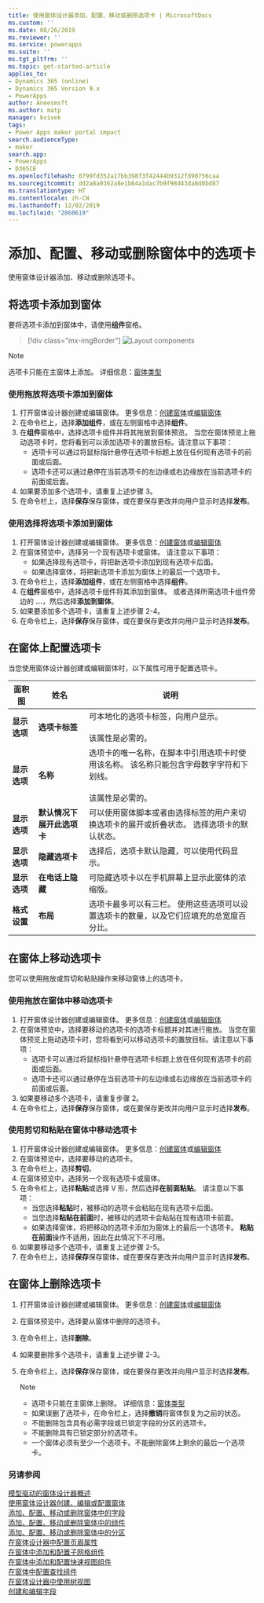 ```yaml
---
title: 使用窗体设计器添加、配置、移动或删除选项卡 | MicrosoftDocs
ms.custom: ''
ms.date: 08/26/2019
ms.reviewer: ''
ms.service: powerapps
ms.suite: ''
ms.tgt_pltfrm: ''
ms.topic: get-started-article
applies_to:
- Dynamics 365 (online)
- Dynamics 365 Version 9.x
- PowerApps
author: Aneesmsft
ms.author: matp
manager: kvivek
tags:
- Power Apps maker portal impact
search.audienceType:
- maker
search.app:
- PowerApps
- D365CE
ms.openlocfilehash: 0799fd352a17bb398f3f42444b9312fd90756caa
ms.sourcegitcommit: dd2a8a0362a8e1b64a1dac7b9f98d43da8d0bd87
ms.translationtype: HT
ms.contentlocale: zh-CN
ms.lasthandoff: 12/02/2019
ms.locfileid: "2860619"
---
```

# <a name="add-configure-move-or-delete-tabs-on-a-form"></a>添加、配置、移动或删除窗体中的选项卡  
使用窗体设计器添加、移动或删除选项卡。

## <a name="add-tabs-to-a-form"></a>将选项卡添加到窗体
要将选项卡添加到窗体中，请使用**组件**窗格。  

> [!div class="mx-imgBorder"] 
> ![](media/FormDesignerComponentsLayout.png "Layout components")
   
  > [!NOTE]
  >  选项卡只能在主窗体上添加。 详细信息：[窗体类型](types-forms.md)

### <a name="add-tabs-to-a-form-using-drag-and-drop"></a>使用拖放将选项卡添加到窗体
1. 打开窗体设计器创建或编辑窗体。 更多信息：[创建窗体](create-and-edit-forms.md#create-a-form)或[编辑窗体](create-and-edit-forms.md#edit-a-form)
2. 在命令栏上，选择**添加组件**，或在左侧窗格中选择**组件**。 
3. 在**组件**窗格中，选择选项卡组件并将其拖放到窗体预览。     当您在窗体预览上拖动选项卡时，您将看到可以添加选项卡的置放目标。请注意以下事项： 
    - 选项卡可以通过将鼠标指针悬停在选项卡标题上放在任何现有选项卡的前面或后面。
    - 选项卡还可以通过悬停在当前选项卡的左边缘或右边缘放在当前选项卡的前面或后面。
4. 如果要添加多个选项卡，请重复上述步骤 3。
5. 在命令栏上，选择**保存**保存窗体，或在要保存更改并向用户显示时选择**发布**。 

### <a name="add-tabs-to-a-form-using-selection"></a>使用选择将选项卡添加到窗体 
1. 打开窗体设计器创建或编辑窗体。 更多信息：[创建窗体](create-and-edit-forms.md#create-a-form)或[编辑窗体](create-and-edit-forms.md#edit-a-form)
2. 在窗体预览中，选择另一个现有选项卡或窗体。 请注意以下事项：
    - 如果选择现有选项卡，将把新选项卡添加到现有选项卡后面。 
    - 如果选择窗体，将把新选项卡添加为窗体上的最后一个选项卡。 
3. 在命令栏上，选择**添加组件**，或在左侧窗格中选择**组件**。  
4. 在**组件**窗格中，选择选项卡组件将其添加到窗体。 或者选择所需选项卡组件旁边的 **...**，然后选择**添加到窗体**。 
5. 如果要添加多个选项卡，请重复上述步骤 2-4。
6. 在命令栏上，选择**保存**保存窗体，或在要保存更改并向用户显示时选择**发布**。 

## <a name="configure-tabs-on-a-form"></a>在窗体上配置选项卡
当您使用窗体设计器创建或编辑窗体时，以下属性可用于配置选项卡。

|面积图   |姓名  |说明  |
|---------|---------|---------|
|**显示选项** | **选项卡标签** | 可本地化的选项卡标签，向用户显示。 <br /><br />该属性是必需的。 |
| **显示选项** |  **名称**  |  选项卡的唯一名称，在脚本中引用选项卡时使用该名称。 该名称只能包含字母数字字符和下划线。 <br /><br />该属性是必需的。 |
| **显示选项** |  **默认情况下展开此选项卡** |  可以使用窗体脚本或者由选择标签的用户来切换选项卡的展开或折叠状态。 选择选项卡的默认状态。 |
| **显示选项** | **隐藏选项卡** | 选择后，选项卡默认隐藏，可以使用代码显示。 |
| **显示选项** | **在电话上隐藏** |  可隐藏选项卡以在手机屏幕上显示此窗体的浓缩版。 |
| **格式设置** | **布局** |  选项卡最多可以有三栏。 使用这些选项可以设置选项卡的数量，以及它们应填充的总宽度百分比。 |

## <a name="move-tabs-on-a-form"></a>在窗体上移动选项卡
您可以使用拖放或剪切和粘贴操作来移动窗体上的选项卡。 

### <a name="move-tabs-on-a-form-using-drag-and-drop"></a>使用拖放在窗体中移动选项卡
1. 打开窗体设计器创建或编辑窗体。 更多信息：[创建窗体](create-and-edit-forms.md#create-a-form)或[编辑窗体](create-and-edit-forms.md#edit-a-form)
2. 在窗体预览中，选择要移动的选项卡的选项卡标题并对其进行拖放。 当您在窗体预览上拖动选项卡时，您将看到可以移动选项卡的置放目标。请注意以下事项：
    - 选项卡可以通过将鼠标指针悬停在选项卡标题上放在任何现有选项卡的前面或后面。
    - 选项卡还可以通过悬停在当前选项卡的左边缘或右边缘放在当前选项卡的前面或后面。
3. 如果要移动多个选项卡，请重复步骤 2。
4. 在命令栏上，选择**保存**保存窗体，或在要保存更改并向用户显示时选择**发布**。 

### <a name="move-tabs-on-a-form-using-cut-and-paste"></a>使用剪切和粘贴在窗体中移动选项卡
1. 打开窗体设计器创建或编辑窗体。 更多信息：[创建窗体](create-and-edit-forms.md#create-a-form)或[编辑窗体](create-and-edit-forms.md#edit-a-form)
2. 在窗体预览中，选择要移动的选项卡。
3. 在命令栏上，选择**剪切**。
4. 在窗体预览中，选择另一个现有选项卡或窗体。
5. 在命令栏上，选择**粘贴**或选择 V 形，然后选择**在前面粘贴**。      请注意以下事项： 
    - 当您选择**粘贴**时，被移动的选项卡会粘贴在现有选项卡后面。 
    - 当您选择**粘贴在前面**时，被移动的选项卡会粘贴在现有选项卡前面。
    - 如果选择窗体，将把移动的选项卡添加为窗体上的最后一个选项卡。 **粘贴在前面**操作不适用，因此在此情况下不可用。
6. 如果要移动多个选项卡，请重复上述步骤 2-5。
7. 在命令栏上，选择**保存**保存窗体，或在要保存更改并向用户显示时选择**发布**。 

## <a name="delete-tabs-on-a-form"></a>在窗体上删除选项卡
1. 打开窗体设计器创建或编辑窗体。 更多信息：[创建窗体](create-and-edit-forms.md#create-a-form)或[编辑窗体](create-and-edit-forms.md#edit-a-form)
2. 在窗体预览中，选择要从窗体中删除的选项卡。 
3. 在命令栏上，选择**删除**。
4. 如果要删除多个选项卡，请重复上述步骤 2-3。
4. 在命令栏上，选择**保存**保存窗体，或在要保存更改并向用户显示时选择**发布**。 

    > [!NOTE]
    >   - 选项卡只能在主窗体上删除。 详细信息：[窗体类型](types-forms.md)
    >   - 如果误删了选项卡，在命令栏上，选择**撤销**将窗体恢复为之前的状态。 
    >   - 不能删除包含具有必需字段或已锁定字段的分区的选项卡。 
    >   - 不能删除具有已锁定部分的选项卡。 
    >   - 一个窗体必须有至少一个选项卡。不能删除窗体上剩余的最后一个选项卡。 

### <a name="see-also"></a>另请参阅
[模型驱动的窗体设计器概述](form-designer-overview.md)  
[使用窗体设计器创建、编辑或配置窗体](create-and-edit-forms.md)  
[添加、配置、移动或删除窗体中的字段](add-move-or-delete-fields-on-form.md)  
[添加、配置、移动或删除窗体中的组件](add-move-configure-or-delete-components-on-form.md)  
[添加、配置、移动或删除窗体中的分区](add-move-or-delete-sections-on-form.md)  
[在窗体设计器中配置页眉属性](form-designer-header-properties.md)  
[在窗体中添加和配置子网格组件](form-designer-add-configure-subgrid.md)  
[在窗体中添加和配置快速视图组件](form-designer-add-configure-quickview.md)  
[在窗体中配置查找组件](form-designer-add-configure-lookup.md)  
[在窗体设计器中使用树视图](using-tree-view-on-form.md)  
[创建和编辑字段](../common-data-service/create-edit-field-portal.md)  
